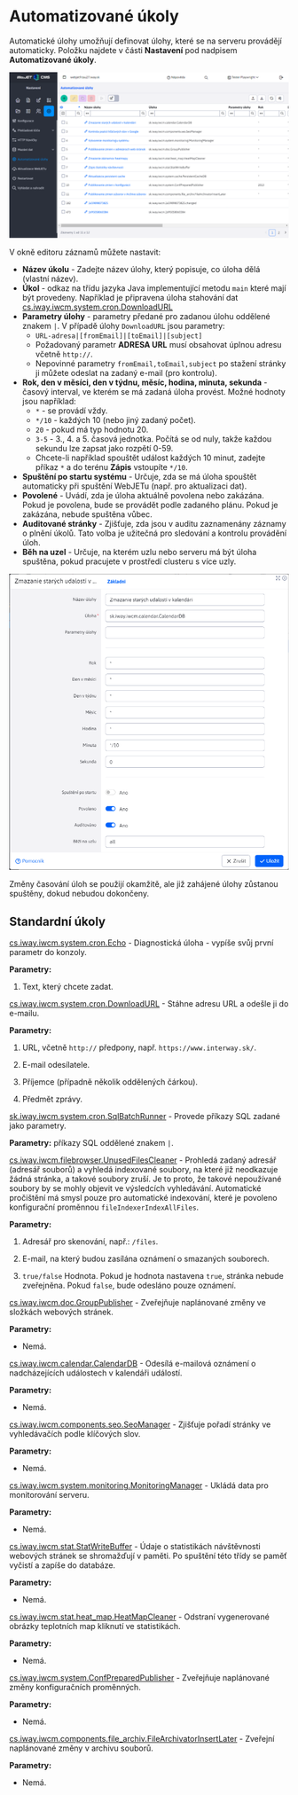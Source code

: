 # Automatizované úkoly

Automatické úlohy umožňují definovat úlohy, které se na serveru provádějí automaticky. Položku najdete v části **Nastavení** pod nadpisem **Automatizované úkoly**.

![](dataTable.png)

V okně editoru záznamů můžete nastavit:
- **Název úkolu** - Zadejte název úlohy, který popisuje, co úloha dělá (vlastní název).
- **Úkol** - odkaz na třídu jazyka Java implementující metodu `main` které mají být provedeny. Například je připravena úloha stahování dat [cs.iway.iwcm.system.cron.DownloadURL](../../../../../src/webjet8/java/sk/iway/iwcm/system/cron/DownloadURL.java)
- **Parametry úlohy** - parametry předané pro zadanou úlohu oddělené znakem `|`. V případě úlohy `DownloadURL` jsou parametry:
  - `URL-adresa|[fromEmail]|[toEmail]|[subject]`
  - Požadovaný parametr **ADRESA URL** musí obsahovat úplnou adresu včetně `http://`.
  - Nepovinné parametry `fromEmail,toEmail,subject` po stažení stránky ji můžete odeslat na zadaný e-mail (pro kontrolu).
- **Rok, den v měsíci, den v týdnu, měsíc, hodina, minuta, sekunda** - časový interval, ve kterém se má zadaná úloha provést. Možné hodnoty jsou například:
  - `*` - se provádí vždy.
  - `*/10` - každých 10 (nebo jiný zadaný počet).
  - `20` - pokud má typ hodnotu 20.
  - `3-5` - 3., 4. a 5. časová jednotka. Počítá se od nuly, takže každou sekundu lze zapsat jako rozpětí 0-59.
  - Chcete-li například spouštět událost každých 10 minut, zadejte příkaz `*` a do terénu **Zápis** vstoupíte `*/10`.
- **Spuštění po startu systému** - Určuje, zda se má úloha spouštět automaticky při spuštění WebJETu (např. pro aktualizaci dat).
- **Povolené** - Uvádí, zda je úloha aktuálně povolena nebo zakázána. Pokud je povolena, bude se provádět podle zadaného plánu. Pokud je zakázána, nebude spuštěna vůbec.
- **Auditované stránky** - Zjišťuje, zda jsou v auditu zaznamenány záznamy o plnění úkolů. Tato volba je užitečná pro sledování a kontrolu provádění úloh.
- **Běh na uzel** - Určuje, na kterém uzlu nebo serveru má být úloha spuštěna, pokud pracujete v prostředí clusteru s více uzly.

![](editor.png)

Změny časování úloh se použijí okamžitě, ale již zahájené úlohy zůstanou spuštěny, dokud nebudou dokončeny.

## Standardní úkoly

[cs.iway.iwcm.system.cron.Echo](../../../../../src/webjet8/java/sk/iway/iwcm/system/cron/Echo.java) - Diagnostická úloha - vypíše svůj první parametr do konzoly.

**Parametry:**

1. Text, který chcete zadat.

[cs.iway.iwcm.system.cron.DownloadURL](../../../../../src/webjet8/java/sk/iway/iwcm/system/cron/DownloadURL.java) - Stáhne adresu URL a odešle ji do e-mailu.

**Parametry:**

1. URL, včetně `http://` předpony, např. `https://www.interway.sk/`.

2. E-mail odesílatele.

3. Příjemce (případně několik oddělených čárkou).

4. Předmět zprávy.

[sk.iway.iwcm.system.cron.SqlBatchRunner](../../../../../src/webjet8/java/sk/iway/iwcm/system/cron/SqlBatchRunner.java) - Provede příkazy SQL zadané jako parametry.

**Parametry:** příkazy SQL oddělené znakem `|`.

[cs.iway.iwcm.filebrowser.UnusedFilesCleaner](../../../../../src/webjet8/java/sk/iway/iwcm/filebrowser/UnusedFilesCleaner.java) - Prohledá zadaný adresář (adresář souborů) a vyhledá indexované soubory, na které již neodkazuje žádná stránka, a takové soubory zruší. Je to proto, že takové nepoužívané soubory by se mohly objevit ve výsledcích vyhledávání. Automatické pročištění má smysl pouze pro automatické indexování, které je povoleno konfigurační proměnnou `fileIndexerIndexAllFiles`.

**Parametry:**

1. Adresář pro skenování, např.: `/files`.

2. E-mail, na který budou zasílána oznámení o smazaných souborech.

3. `true/false` Hodnota. Pokud je hodnota nastavena `true`, stránka nebude zveřejněna. Pokud `false`, bude odesláno pouze oznámení.

[cs.iway.iwcm.doc.GroupPublisher](../../../../../src/webjet8/java/sk/iway/iwcm/doc/GroupPublisher.java) - Zveřejňuje naplánované změny ve složkách webových stránek.

**Parametry:**

- Nemá.

[cs.iway.iwcm.calendar.CalendarDB](../../../../../src/webjet8/java/sk/iway/iwcm/calendar/CalendarDB.java) - Odesílá e-mailová oznámení o nadcházejících událostech v kalendáři událostí.

**Parametry:**

- Nemá.

[cs.iway.iwcm.components.seo.SeoManager](../../../../../src/webjet8/java/sk/iway/iwcm/components/seo/SeoManager.java) - Zjišťuje pořadí stránky ve vyhledávačích podle klíčových slov.

**Parametry:**

- Nemá.

[cs.iway.iwcm.system.monitoring.MonitoringManager](../../../../../src/webjet8/java/sk/iway/iwcm/system/monitoring/MonitoringManager.java) - Ukládá data pro monitorování serveru.

**Parametry:**

- Nemá.

[cs.iway.iwcm.stat.StatWriteBuffer](../../../../../src/webjet8/java/sk/iway/iwcm/stat/StatWriteBuffer.java) - Údaje o statistikách návštěvnosti webových stránek se shromažďují v paměti. Po spuštění této třídy se paměť vyčistí a zapíše do databáze.

**Parametry:**

- Nemá.

[cs.iway.iwcm.stat.heat\_map.HeatMapCleaner](../../../../../src/webjet8/java/sk/iway/iwcm/stat/heat_map/HeatMapCleaner.java) - Odstraní vygenerované obrázky teplotních map kliknutí ve statistikách.

**Parametry:**

- Nemá.

[cs.iway.iwcm.system.ConfPreparedPublisher](../../../../../src/webjet8/java/sk/iway/iwcm/system/ConfPreparedPublisher.java) - Zveřejňuje naplánované změny konfiguračních proměnných.

**Parametry:**

- Nemá.

[cs.iway.iwcm.components.file\_archiv.FileArchivatorInsertLater](../../../../../src/webjet8/java/sk/iway/iwcm/components/file_archiv/FileArchivatorInsertLater.java) - Zveřejní naplánované změny v archivu souborů.

**Parametry:**

- Nemá.

